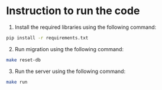 # Instruction to run the code
1. Install the required libraries using the following command:
```bash
pip install -r requirements.txt
```

2. Run migration using the following command:
```bash
make reset-db
```

3. Run the server using the following command:
```bash
make run
```
